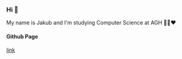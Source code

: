 ### Hi  👋
My name is Jakub and I'm studying Computer Science at AGH :green_heart::black_heart::heart:

#### Github Page

[link](https://jakubret.github.io/)
